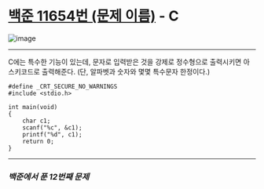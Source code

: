 # [백준 11654번 (문제 이름)](https://www.acmicpc.net/problem/11654) - C

![image](https://user-images.githubusercontent.com/104616990/172324685-b0e67a81-0084-406e-9efc-0196a50fba65.png)

---

C에는 특수한 기능이 있는데, 문자로 입력받은 것을 강제로 정수형으로 출력시키면 아스키코드로 출력해준다. (단, 알파벳과 숫자와 몇몇 특수문자 한정이다.)

    #define _CRT_SECURE_NO_WARNINGS
    #include <stdio.h>
    
    int main(void)
    {
    	char c1;
    	scanf("%c", &c1);
    	printf("%d", c1);
    	return 0;
    }

---

### *백준에서 푼 12번째 문제*
